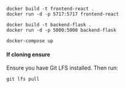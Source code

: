 ```
docker build -t frontend-react .
docker run -d -p 5717:5717 frontend-react

docker build -t backend-flask .
docker run -d -p 5000:5000 backend-flask

```
```
docker-compose up
```
#### If cloning ensure 
Ensure you have Git LFS installed.
Then run:
```
git lfs pull
```